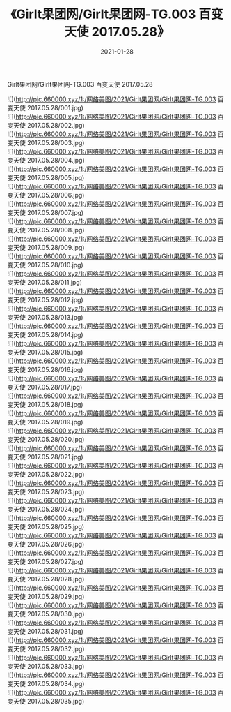 ﻿---
layout: post
title:  《Girlt果团网/Girlt果团网-TG.003 百变天使 2017.05.28》
date:   2021-01-28
img: http://pic.660000.xyz/1:/网络美图/2021/Girlt果团网/Girlt果团网-TG.003 百变天使 2017.05.28/000.jpg
categories: [美女, 清纯, 唯美]
---

Girlt果团网/Girlt果团网-TG.003 百变天使 2017.05.28

 ![](http://pic.660000.xyz/1:/网络美图/2021/Girlt果团网/Girlt果团网-TG.003 百变天使 2017.05.28/001.jpg) <br>![](http://pic.660000.xyz/1:/网络美图/2021/Girlt果团网/Girlt果团网-TG.003 百变天使 2017.05.28/002.jpg) <br>![](http://pic.660000.xyz/1:/网络美图/2021/Girlt果团网/Girlt果团网-TG.003 百变天使 2017.05.28/003.jpg) <br>![](http://pic.660000.xyz/1:/网络美图/2021/Girlt果团网/Girlt果团网-TG.003 百变天使 2017.05.28/004.jpg) <br>![](http://pic.660000.xyz/1:/网络美图/2021/Girlt果团网/Girlt果团网-TG.003 百变天使 2017.05.28/005.jpg) <br>![](http://pic.660000.xyz/1:/网络美图/2021/Girlt果团网/Girlt果团网-TG.003 百变天使 2017.05.28/006.jpg) <br>![](http://pic.660000.xyz/1:/网络美图/2021/Girlt果团网/Girlt果团网-TG.003 百变天使 2017.05.28/007.jpg) <br>![](http://pic.660000.xyz/1:/网络美图/2021/Girlt果团网/Girlt果团网-TG.003 百变天使 2017.05.28/008.jpg) <br>![](http://pic.660000.xyz/1:/网络美图/2021/Girlt果团网/Girlt果团网-TG.003 百变天使 2017.05.28/009.jpg) <br>![](http://pic.660000.xyz/1:/网络美图/2021/Girlt果团网/Girlt果团网-TG.003 百变天使 2017.05.28/010.jpg) <br>![](http://pic.660000.xyz/1:/网络美图/2021/Girlt果团网/Girlt果团网-TG.003 百变天使 2017.05.28/011.jpg) <br>![](http://pic.660000.xyz/1:/网络美图/2021/Girlt果团网/Girlt果团网-TG.003 百变天使 2017.05.28/012.jpg) <br>![](http://pic.660000.xyz/1:/网络美图/2021/Girlt果团网/Girlt果团网-TG.003 百变天使 2017.05.28/013.jpg) <br>![](http://pic.660000.xyz/1:/网络美图/2021/Girlt果团网/Girlt果团网-TG.003 百变天使 2017.05.28/014.jpg) <br>![](http://pic.660000.xyz/1:/网络美图/2021/Girlt果团网/Girlt果团网-TG.003 百变天使 2017.05.28/015.jpg) <br>![](http://pic.660000.xyz/1:/网络美图/2021/Girlt果团网/Girlt果团网-TG.003 百变天使 2017.05.28/016.jpg) <br>![](http://pic.660000.xyz/1:/网络美图/2021/Girlt果团网/Girlt果团网-TG.003 百变天使 2017.05.28/017.jpg) <br>![](http://pic.660000.xyz/1:/网络美图/2021/Girlt果团网/Girlt果团网-TG.003 百变天使 2017.05.28/018.jpg) <br>![](http://pic.660000.xyz/1:/网络美图/2021/Girlt果团网/Girlt果团网-TG.003 百变天使 2017.05.28/019.jpg) <br>![](http://pic.660000.xyz/1:/网络美图/2021/Girlt果团网/Girlt果团网-TG.003 百变天使 2017.05.28/020.jpg) <br>![](http://pic.660000.xyz/1:/网络美图/2021/Girlt果团网/Girlt果团网-TG.003 百变天使 2017.05.28/021.jpg) <br>![](http://pic.660000.xyz/1:/网络美图/2021/Girlt果团网/Girlt果团网-TG.003 百变天使 2017.05.28/022.jpg) <br>![](http://pic.660000.xyz/1:/网络美图/2021/Girlt果团网/Girlt果团网-TG.003 百变天使 2017.05.28/023.jpg) <br>![](http://pic.660000.xyz/1:/网络美图/2021/Girlt果团网/Girlt果团网-TG.003 百变天使 2017.05.28/024.jpg) <br>![](http://pic.660000.xyz/1:/网络美图/2021/Girlt果团网/Girlt果团网-TG.003 百变天使 2017.05.28/025.jpg) <br>![](http://pic.660000.xyz/1:/网络美图/2021/Girlt果团网/Girlt果团网-TG.003 百变天使 2017.05.28/026.jpg) <br>![](http://pic.660000.xyz/1:/网络美图/2021/Girlt果团网/Girlt果团网-TG.003 百变天使 2017.05.28/027.jpg) <br>![](http://pic.660000.xyz/1:/网络美图/2021/Girlt果团网/Girlt果团网-TG.003 百变天使 2017.05.28/028.jpg) <br>![](http://pic.660000.xyz/1:/网络美图/2021/Girlt果团网/Girlt果团网-TG.003 百变天使 2017.05.28/029.jpg) <br>![](http://pic.660000.xyz/1:/网络美图/2021/Girlt果团网/Girlt果团网-TG.003 百变天使 2017.05.28/030.jpg) <br>![](http://pic.660000.xyz/1:/网络美图/2021/Girlt果团网/Girlt果团网-TG.003 百变天使 2017.05.28/031.jpg) <br>![](http://pic.660000.xyz/1:/网络美图/2021/Girlt果团网/Girlt果团网-TG.003 百变天使 2017.05.28/032.jpg) <br>![](http://pic.660000.xyz/1:/网络美图/2021/Girlt果团网/Girlt果团网-TG.003 百变天使 2017.05.28/033.jpg) <br>![](http://pic.660000.xyz/1:/网络美图/2021/Girlt果团网/Girlt果团网-TG.003 百变天使 2017.05.28/034.jpg) <br>![](http://pic.660000.xyz/1:/网络美图/2021/Girlt果团网/Girlt果团网-TG.003 百变天使 2017.05.28/035.jpg) <br>